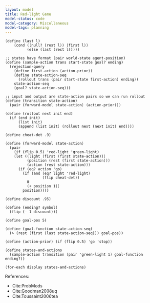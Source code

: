 ```yaml
---
layout: model
title: Red-light Game
model-status: code
model-category: Miscellaneous
model-tags: planning
---
```


    (define (last l)
        (cond ((null? (rest l)) (first l))
              (else (last (rest l)))))
    
    ;; states have format (pair world-state agent-position)
    (define (sample-action trans start-state goal? ending)
      (rejection-query
        (define first-action (action-prior))
        (define state-action-seq 
          (rollout trans (pair start-state first-action) ending))
        state-action-seq
        (goal? state-action-seq)))
    
    ;; input and output are state-action pairs so we can run rollout
    (define (transition state-action)
      (pair (forward-model state-action) (action-prior)))
    
    (define (rollout next init end)
      (if (end init)
          (list init)
          (append (list init) (rollout next (next init) end))))
    
    (define cheat-det .9)
    
    (define (forward-model state-action)
      (pair
        (if (flip 0.5) 'red-light 'green-light)
        (let ((light (first (first state-action)))
              (position (rest (first state-action)))
              (action (rest state-action)))
          (if (eq? action 'go)
            (if (and (eq? light 'red-light)
                     (flip cheat-det))
              0
              (+ position 1))
            position))))
    
    (define discount .95)
    
    (define (ending? symbol) 
      (flip (- 1 discount)))
    
    (define goal-pos 5)
    
    (define (goal-function state-action-seq)
      (> (rest (first (last state-action-seq))) goal-pos))
    
    (define (action-prior) (if (flip 0.5) 'go 'stop))
    
    (define states-and-actions
      (sample-action transition (pair 'green-light 1) goal-function ending?))
    
    (for-each display states-and-actions)

References:

- Cite:ProbMods
- Cite:Goodman2008uq
- Cite:Toussaint2006tea
